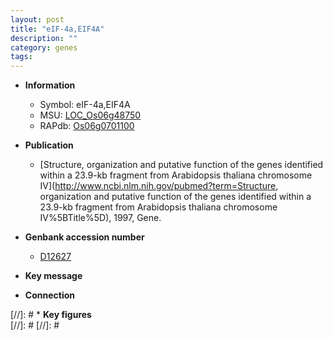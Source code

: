 ```yaml
---
layout: post
title: "eIF-4a,EIF4A"
description: ""
category: genes
tags: 
---
```


* **Information**  
    + Symbol: eIF-4a,EIF4A  
    + MSU: [LOC_Os06g48750](http://rice.plantbiology.msu.edu/cgi-bin/ORF_infopage.cgi?orf=LOC_Os06g48750)  
    + RAPdb: [Os06g0701100](http://rapdb.dna.affrc.go.jp/viewer/gbrowse_details/irgsp1?name=Os06g0701100)  

* **Publication**  
    + [Structure, organization and putative function of the genes identified within a 23.9-kb fragment from Arabidopsis thaliana chromosome IV](http://www.ncbi.nlm.nih.gov/pubmed?term=Structure, organization and putative function of the genes identified within a 23.9-kb fragment from Arabidopsis thaliana chromosome IV%5BTitle%5D), 1997, Gene.

* **Genbank accession number**  
    + [D12627](http://www.ncbi.nlm.nih.gov/nuccore/D12627)

* **Key message**  

* **Connection**  

[//]: # * **Key figures**  
[//]: # 
[//]: # 
